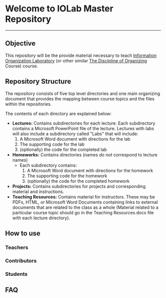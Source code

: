 # Welcome to IOLab Master Repository
---
## Objective
This repository will be the provide material necessary to teach [Information Organization Laboratory](http://www.ischool.berkeley.edu/courses/i290ta) (or other similar [The Discipline of Organizing](http://disciplineoforganizing.org/) Course) course.

## Repository Structure
The repository consists of five top level directories and one main organizing document that provides the mapping between course topics and the files within the repositories.

The contents of each directory are explained below:
- **Lectures:** Contains subdirectories for each lecture. Each subdirectory contains a Microsoft PowerPoint file of the lecture. Lectures with labs will also include a subdirectory called "Labs" that will include:
    1. A Microsoft Word document with directions for the lab
    2. The supporting code for the lab
    3. (optionally) the code for the completed lab
- **Homeworks:** Contains directories (names *do not* correspond to lecture names)
  - Each subdirectory contains:
    1. A Microsoft Word document with directions for the homework
    2. The supporting code for the homework
    3. (optionally) the code for the completed homework
- **Projects:** Contains subdirectories for projects and corresponding material and instructions.
- **Teaching Resources:** Contains material for instructors. These may be PDFs, HTML, or Microsoft Word Documents containing links to external documents that are related to the class as a whole (Material related to a particular course topic should go in the Teaching Resources.docx file with each lecture directory).

## How to use
### Teachers

### Contributors

### Students

## FAQ
